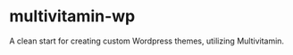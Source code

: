 multivitamin-wp
===============

A clean start for creating custom Wordpress themes, utilizing Multivitamin.
